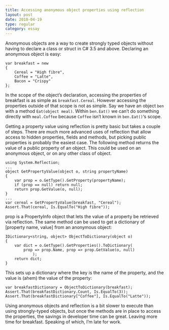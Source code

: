 ```yaml
---
title: Accessing anonymous object properties using reflection
layout: post
date: 2010-04-19
type: regular
category: essay
---
```


Anonymous objects are a way to create strongly typed objects without having to declare a class or struct in C# 3.5 and above. Declaring an anonymous object is easy:

	var breakfast = new
	{
	    Cereal = "High fibre",
	    Coffee = "Latte",
	    Bacon = "Crispy"
	};

In the scope of the object’s declaration, accessing the properties of breakfast is as simple as `breakfast.Cereal`. However accessing the properties outside of that scope is not as simple. Say we have an object `ben` with a method `Eat(object meal)`. Within `ben.Eat()` we can’t do something directly with `meal.Coffee` because `Coffee` isn’t known in `ben.Eat()`‘s scope.

Getting a property value using reflection is pretty basic but takes a couple of steps. There are much more advanced uses of reflection that allow access to hidden properties, fields and methods, but picking public properties is probably the easiest case. The following method returns the value of a public property of an object. This could be used on an anonymous object, or on any other class of object.

	using System.Reflection;
	...
	object GetPropertyValue(object o, string propertyName)
	{
	    var prop = o.GetType().GetProperty(propertyName);
	    if (prop == null) return null;
	    return prop.GetValue(o, null);
	}
	...
	var cereal = GetPropertyValue(breakfast, "Cereal");
	Assert.That(cereal, Is.EqualTo("High fibre"));

prop is a PropertyInfo object that lets the value of a property be retrieved via reflection. The same method can be used to get a dictionary of [property name, value] from an anonymous object:

	IDictionary<string, object> ObjectToDictionary(object o)
	{
	    var dict = o.GetType().GetProperties().ToDictionary(
	        prop => prop.Name, prop => prop.GetValue(o, null)
	            );
	    return dict;
	}

This sets up a dictionary where the key is the name of the property, and the value is (ahem) the value of the property:

	var breakfastDictionary = ObjectToDictionary(breakfast);
	Assert.That(breakfastDictionary.Count, Is.EqualTo(3));
	Assert.That(breakfastDictionary["Coffee"], Is.EqualTo("Latte"));

Using anonymous objects and reflection is a bit slower to execute than using strongly-typed objects, but once the methods are in place to access the properties, the savings in developer time can be great. Leaving more time for breakfast. Speaking of which, I’m late for work.

